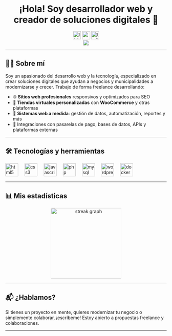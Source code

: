 <h1 align="center">¡Hola! Soy desarrollador web y creador de soluciones digitales 🚀</h1>

<div align="center">
  <img src="https://img.shields.io/static/v1?message=LinkedIn&logo=linkedin&label=&color=0077B5&logoColor=white&labelColor=&style=for-the-badge" height="25" alt="linkedin logo"  />
  <img src="https://img.shields.io/static/v1?message=Youtube&logo=youtube&label=&color=FF0000&logoColor=white&labelColor=&style=for-the-badge" height="25" alt="youtube logo"  />
  <img src="https://img.shields.io/static/v1?message=Twitter&logo=twitter&label=&color=1DA1F2&logoColor=white&labelColor=&style=for-the-badge" height="25" alt="twitter logo"  />
</div>

<div align="center">
  <img src="https://visitor-badge.laobi.icu/badge?page_id=maurodesouza.maurodesouza&" />
</div>

---

## 👨‍💻 Sobre mí

Soy un apasionado del desarrollo web y la tecnología, especializado en crear soluciones digitales que ayudan a negocios y municipalidades a modernizarse y crecer. Trabajo de forma freelance desarrollando:

- 🌐 **Sitios web profesionales** responsivos y optimizados para SEO
- 🛒 **Tiendas virtuales personalizadas** con **WooCommerce** y otras plataformas
- 🧠 **Sistemas web a medida**: gestión de datos, automatización, reportes y más
- 🔌 Integraciones con pasarelas de pago, bases de datos, APIs y plataformas externas

---

## 🛠 Tecnologías y herramientas

<div align="left">
  <img src="https://cdn.jsdelivr.net/gh/devicons/devicon/icons/html5/html5-original.svg" height="40" alt="html5 logo" />
  <img width="12" />
  <img src="https://cdn.jsdelivr.net/gh/devicons/devicon/icons/css3/css3-original.svg" height="40" alt="css3 logo" />
  <img width="12" />
  <img src="https://cdn.jsdelivr.net/gh/devicons/devicon/icons/javascript/javascript-original.svg" height="40" alt="javascript logo" />
  <img width="12" />
  <img src="https://cdn.jsdelivr.net/gh/devicons/devicon/icons/php/php-original.svg" height="40" alt="php logo" />
  <img width="12" />
  <img src="https://cdn.jsdelivr.net/gh/devicons/devicon/icons/mysql/mysql-original.svg" height="40" alt="mysql logo" />
  <img width="12" />
  <img src="https://cdn.jsdelivr.net/gh/devicons/devicon/icons/wordpress/wordpress-plain.svg" height="40" alt="wordpress logo" />
  <img width="12" />
  <img src="https://cdn.jsdelivr.net/gh/devicons/devicon/icons/docker/docker-plain-wordmark.svg" height="40" alt="docker logo" />
</div>

---

## 📊 Mis estadísticas

<div align="center">
  <img src="https://streak-stats.demolab.com?user=maurodesouza&locale=es&mode=daily&theme=dark&hide_border=false&border_radius=5" height="220" alt="streak graph" />
</div>

---

## 📬 ¿Hablamos?

Si tienes un proyecto en mente, quieres modernizar tu negocio o simplemente colaborar, ¡escríbeme! Estoy abierto a propuestas freelance y colaboraciones.

---

